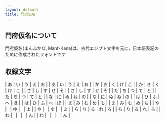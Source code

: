 ```yaml
---
layout: default
title: 門府仮名
---
```


## 門府仮名について

門府仮名(まんふかな, Manf-Kana)は，古代エジプト文字を元に，日本語表記のために作成されたフォントです


## 収録文字

| あ | い | う | え | お |
| あ | い | う | え | お |
| か | き | く | け | こ |
| か | き | く | け | こ |
| さ | し | す | せ | そ |
| さ | し | す | せ | そ |
| た | ち | つ | て | と |
| た | ち | つ | て | と |
| な | に | ぬ | ね | の |
| な | に | ぬ | ね | の |
| は | ひ | ふ | へ | ほ |
| は | ひ | ふ | へ | ほ |
| ま | み | む | め | も |
| ま | み | む | め | も |
| や | &nbsp; | ゆ | &nbsp; | よ |
| や | &nbsp; | ゆ | &nbsp; | よ |
| ら | り | る | れ | ろ |
| ら | り | る | れ | ろ |
| わ | &nbsp; | &nbsp; | &nbsp; | ん |
| わ | &nbsp; | &nbsp; | &nbsp; | ん |
